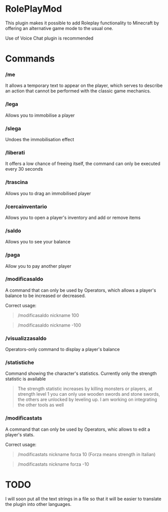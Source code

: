 # RolePlayMod
This plugin makes it possible to add Roleplay functionality to Minecraft by offering an alternative game mode to the usual one.

Use of Voice Chat plugin is recommended
# Commands
### /me
It allows a temporary text to appear on the player, which serves to describe an action that cannot be performed with the classic game mechanics.

### /lega
Allows you to immobilise a player

### /slega
Undoes the immobilisation effect

### /liberati
It offers a low chance of freeing itself, the command can only be executed every 30 seconds

### /trascina
Allows you to drag an immobilised player

### /cercainventario
Allows you to open a player's inventory and add or remove items

### /saldo
Allows you to see your balance

### /paga
Allow you to pay another player

### /modificasaldo
A command that can only be used by Operators, which allows a player's balance to be increased or decreased.

Correct usage:
> /modificasaldo nickname 100

> /modificasaldo nickname -100

### /visualizzasaldo
Operators-only command to display a player's balance

### /statistiche
Command showing the character's statistics.
Currently only the strength statistic is available
>The strength statistic increases by killing monsters or players, at strength level 1 you can only use wooden swords and stone swords, the others are unlocked by leveling up.
I am working on integrating the other tools as well

### /modificastats
A command that can only be used by Operators, whic allows to edit a player's stats.

Correct usage:
> /modificastats nickname forza 10  (Forza means strength in Italian)

> /modificastats nickname forza -10

# TODO
I will soon put all the text strings in a file so that it will be easier to translate the plugin into other languages.




